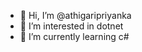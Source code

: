 - 👋 Hi, I’m @athigaripriyanka
- 👀 I’m interested in dotnet
- 🌱 I’m currently learning c#


<!---
athigaripriyanka/athigaripriyanka is a ✨ special ✨ repository because its `README.md` (this file) appears on your GitHub profile.
You can click the Preview link to take a look at your changes.
--->

